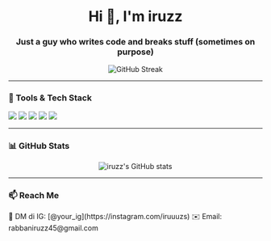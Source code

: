 <h1 align="center">Hi 👋, I'm iruzz</h1>
<h3 align="center">Just a guy who writes code and breaks stuff (sometimes on purpose)</h3>

<p align="center">
  <img src="https://streak-stats.demolab.com?user=iruzz&theme=tokyonight&hide_border=true" alt="GitHub Streak" />
</p>

---

### 🧰 Tools & Tech Stack

<p>
  <img src="https://img.shields.io/badge/Code-PHP-informational?style=flat&logo=php&logoColor=white&color=7952B3" />
  <img src="https://img.shields.io/badge/Code-JavaScript-informational?style=flat&logo=javascript&logoColor=white&color=F7DF1E" />
  <img src="https://img.shields.io/badge/Framework-Laravel-informational?style=flat&logo=laravel&logoColor=white&color=FF2D20" />
  <img src="https://img.shields.io/badge/Frontend-React-informational?style=flat&logo=react&logoColor=white&color=61DAFB" />
  <img src="https://img.shields.io/badge/Database-MySQL-informational?style=flat&logo=mysql&logoColor=white&color=4479A1" />
</p>

---

### 📊 GitHub Stats

<p align="center">
  <img src="https://github-readme-stats.vercel.app/api?username=iruzz&show_icons=true&theme=tokyonight&hide_border=true" alt="iruzz's GitHub stats" />
</p>

---

### 📫 Reach Me
<p>
  <!-- Ganti ini nanti sesuai link kamu -->
  💬 DM di IG: [@your_ig](https://instagram.com/iruuuzs)  
  ✉️ Email: rabbaniruzz45@gmail.com  
</p>
